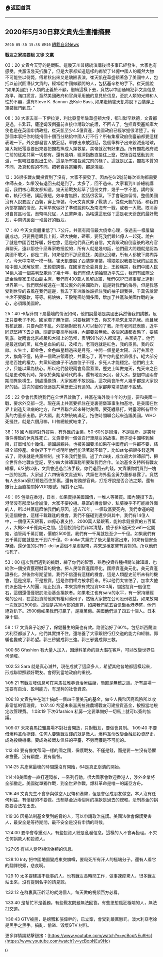 ###  [:house:返回首頁](https://github.com/ourhimalayas/txt)
---

## 2020年5月30日郭文貴先生直播摘要
`2020-05-30 15:38 GM10` [轉載自GNews](https://gnews.org/zh-hant/217906/)

**戰友之家摘要組 文徐 文贏**

03：20 文貴今天穿的是戰裝。這幾天川普總統演講後很多事已經發生，大家也有感受。共黨沒幾天折騰了，但是大家都知道這樣的綁架了14億中國人的龐然大物不可能坐以待斃。傅希秋出來又是醜陋表演，崔天凱在華盛頓著急了美國牛人，包括以前試圖潛伏文貴的，經常給中國做顧問的人，包括基辛格的手下。崔天凱說 “如果美國扔下人類的正義於不顧，繼續這樣下去，竟然以中國通緝犯郭文貴信息為準，滿口謊言，竟然美國政府和官員采用他的意見於信息，至於人類的光輝和人性於不顧，還有Steve K. Bannon 及Kyle Bass, 如果繼續崔天凱將脫下西裝穿上軍裝戰鬥到底。”

08：38 大家去查一下伊拉克，利比亞當年駐華盛頓大使，都叫默罕默德，文貴都見過。卡紮菲，薩達姆沒倒臺前直接申請政治庇護，不回去了。包括齊奧塞斯庫大使也是在英國申請政批，崔天凱至少4.5億資產，美國政府已經掌握很清楚了。有那個本事把你的錢捐個十個百分點給中國人行不行？所有集權政府倒臺前都要這樣表現一下。外交部發言人放狂話，軍隊出來放狠話，幾個筆桿子出來毀滅全地球，幾大報紙電臺要出來要把獨裁捧成人類救星。美帝就沒有好東西。所有獨裁政府滅亡前的征兆共黨一切都有。還有幾項，經濟指數直接往上竄，然後百姓感動到流淚，一幫粉紅要獻出生命，這是所有獨裁滅完前的樣子。這就是民主，獨裁本質的不同，及真和假的不同。把老百姓當豬狗，都是演戲。

13：36很多戰友問投資到了沒有，大家不要發了。因為在6/2號前每次查詢都需要律師去查，如果沒有退回去就是到了。太多了，回不過來。大家看到川普總統講話，我們核心戰友都知道，幾天前戰友起草了這份文件，幾乎一字不差，講的很軟，執行很硬，講話很短，效率會無限，說話很客氣，下手會毫無留情。整個美國沒有人說要脫了西裝，穿上軍裝。今天文貴就穿了戰裝了。從崔天凱的話，和我們內部掌握的情況，共黨早就做好了準備脫鉤以及南海有一戰，或者一大戰。取消香港自貿區地位，港幣嗝兒屁，人民幣奔潰，為啥還這麽做？這是老天爺送的最好戰友，中南坑裏面一堆最好的戰友。

17：40 今天文貴體重低了1. 7公斤。共黨有兩個最大僥幸心理，像過去一樣屢騙屢成功，只要民意跟我上街，砸大使館，砸車，要死我們跟14億人一起死。說白了就是中國百姓好騙，好忽悠，這是他們真正的自信。文貴跟政府倒臺後的政府官員聊天，遠非那些什麽專家教授說的，所有人就是幾句話，他們最大問題就是認為美國不敢大，都是二貨。如果他們不那麽瘋狂，美國也沒轍，所有人都被下屬糊弄了。今天中南坑一模一樣，崔天凱要脫了西裝穿軍裝，楊娘娘說我要把我的屁股獻給中國人民解放軍，王毅更誇張，在國家安全委員會上，王毅痛哭，我們中國人民14億人被一個美利堅欺負了幾十年，我們有偉大領袖習近平先生，我們有國際公認金融專家王岐山副主席，我們有400萬人民解放軍，我們GDP已經事實上達到世界第一。我們居然被遠在一萬公裏外的美國欺詐，這是對我們的侮辱，但是我感受到世界的春風在我們這邊，我去了非洲誰誰誰抓住我的袖子跟我哭，千萬告訴習主席不要服軟，等等。楊娘娘，王毅秘密訪問多國，增加了共黨和美國作戰的決心，必須跟美國幹。

25：40 卡紮菲問下屬最壞的情況如何，他們說最壞是美國出兵然後我們講數。反正只要老子不死，國家爛了無所謂，只要我拖下去，你又不能來北京抓我。而且我有核武器，只要內部不亂，外部絕對麽有人可以動的了我。所有老同誌表態，近平同誌堅持下去之類。關鍵是要高壓維穩，內部要殺無赦。各個家族都表態了，要熬到底。從兩會北京戒嚴和大街上的恐懼，表明99%的人都知道，共黨完了。他們是最迷信的黨，紅色是血染的紅，及權力。老百姓就是紅色，我的臣民，我的奴隸。火生土，即金色，金色四星翻過來是月亮，中間一個星是太陽。五行共黨老大，旗角不懂，結果一個歐洲領導說，共黨忘了，再牛你的星位置很小，絕大部分是老百姓的權力。共黨知道旗子不沾血位子不穩，多死人才能穩定。他們的土太少，只能以黨為核心。所以他們發現兩會烏雲蓋頂，歷史上叫做鬼天，鬼天來之日就是更改朝代時。類似於秦始皇時代的事。還有地震天災，發大水。整個中國兩會期間異象橫生。到處攝像頭，大家誰都不敢說話。這次兩會所有人幾乎都是大家說好的話，這次的虛假低迷是共黨歷史沒有過的。大家都非常清楚都不說破。

35：22 參會代表說我們在全世界啟動了，共黨在海外幾十年的力量，要和美國一戰，要求外交部一定。現在馬上共黨要抓住在克裏德堡軍事生物基地，是美國在世界上創造艾滋病的地方，和世界聯合起來聲討美國，要死纏暴打。對臺灣所有藍金黃的力量都出動，許大願，劃大餅統統滿足。拖住時間聯合起來造謠美國。WHO死挺住，就是六個月嘛，川普總統就結束了。

38：18 國內經濟對外貿易，有外匯的企業，50-60%是崩潰，不是破產。是突發事件導致的休克性死亡。文貴舉例一個做自行車朋友的故事。廠子從中國移到越南，訂單增加十幾倍。德國最親共，也被美國要求如果在中國產的一件都不要，結果全部停產。金融界下半年或明年他們能活著就不錯了。比如strip把很多錢退回去了，背後就是共黨控制。接下來我們整個，過了六四後，成立最大律師部門，把全世界各地戰友登記，至少四大律師事務所要和我們合作。法治基金支持所有戰友維權。6/2號以後，文貴會通過合法手段，你們退回去的錢，文貴讓你們買到一塊一股的股票。大家過了六四後等文貴通知，共黨在海外藍金黃力量都暴露了。竟然有人去Sara家打聽是否住那裏。還有財務部官員，打招呼說是否合法之類。還有銀行上面直接關掉VOG賬號，絕對不正常。

49：05 包括在香港，日本，如果賣掉美國國債，一堆人等著買。國內硬撐下去，港幣沒有那麽快會崩潰，大家不要投機。暴富的機會很少，私募幾乎不可能給外面的人，所以共黨這麽怕我們的原因，過去70年，一個政黨要死完，我們幸運的碰到這個機會，這樣千載難逢的機會，我們不僅碰到還參與其中。我們有14億人中，一個億天天跟著，四億心裏支持，2000萬人緊跟著，能夠拿錢投資的五百萬人，大概3-4千億美元之間。這個投資他們非常清楚，傻子都知道天空wifi一定開始，油管兩千萬訂閱，價值2500億，我們有一千萬就是至少一千億。如果我們有五千萬訂閱就是五千到六千億。G-dollar共黨完了後大量財富出來，如果有個安全存錢，還保值的只有G-dollar這個不是虛擬幣，將來是穩定幣有實物的。所以他們怕死了。

53：00 這次我們遇到的挑戰，練了你們的智慧，熟悉投資各種相關法律知識，也給你一個投資獲得財富的機會。把人民幣資產國際化，國際資產美元化，美元資產證券化，然後你有期望值。我們不信還有這樣的機會，這是人類歷史前所未有的機會，這是投票，不是投資。這是你們權力被拿回來。所以他們太害怕了。加拿大他們派出幾十人的團，阻止投資，本來實際有效投資1800萬，間接投資一個億左右，這個還僅僅限於法治基金捐款者。如果老江也有sara的水平，有一家持續經營的公司，在這投資前他就有權利湊份子，然後大家按在公司股份收益。如果放開一次就是2500億。這個是共黨內部的測算，如果我們拿五百億砸香港港幣，他們絕對趴下。2500億如果我們打贏了，是幾萬億。美國他們派了四五十個人。日本幾十個。

58：17 文貴鼻子治好了，保健醫生的藥也有效。路德治好了60%。包括新西蘭澳大利亞都派了人，他們其實擋不住，還培養了大家跟銀行打交道的能力和經驗。郭騙也變成了郭希望。郭三秒變成郭三強。郭三邪變成郭三救。

1:00:58 Gfashion 有大量人加入，因爆料革命的巨大潛在客戶，可以改變世界任何領域。

1:02:53 Sara 就是真心滅共，現在成就了這麽多人，希望其他各地都這樣起來，形成聯盟照顧好戰友。會得到當地政府的重視。

1:05:21 有戰友發信息可在喜馬拉雅募資治療癌癥，簡直是無稽之談。所有農場一定要有自治、盈利能力，有足夠的社會資源。

1:06:18 文貴先生在瑞士搞成一個四千億美元的基金，做空人民幣因高風險所以收非常低的管理費。 1:07:40 希望未來喜馬拉雅農場戰友可建投資基金，按照當地規定收管理費。 1:08:19 下次Gfashion 私募一定要準備好一切馬上就可以簽的協議。

1:09:07 未來喜馬拉雅農場不對社會開放，只對戰友，要做會員制。 1:09:40 不要借爆料革命撈錢，任何人要騙戰友錢的就是敵人。爆料革命改變金融屆投資歷史，成為投機機構。要成為被戰友信任的平臺，不勞而獲是不可能的。

1:12:48 要有像梵蒂岡一樣的國之國，保護戰友。不僅是錢，而是要一生沒有恐懼和擔憂，沒有顧慮，要有監督。

1:14:25 共產黨最壞的時間還沒有開始，64是真正崩潰的開始。

1:14:48美國會一直打連環拳，一系列行動。很大國家會歡迎香港人，涉外企業將全部撤走。美國從單獨作戰，到全世界作戰，爆料革命是唯一的諾亞方舟。

1:16:46 文貴先生不會參與做空人民幣和港幣，但是會促成朋友做空。本人沒有任何利益，有懷疑的不要做。法制基金近兩個月的捐款是過去的總和。法制基金的捐款要合法花出去。

1:19:36 因捐法制基金受到威脅的人，可以申請政治庇護。美國法律會保護受害人，最安全是等待期間，最不安全是沒有申請的時候。

1:24:00 要學會尊重別人，有些投資人總是亂發信息，這樣的人不會再搭理。不欠任何捐款人和投資人。

1:27:05 有些人竟然相信偽類的信息。

1:28:10 Inty 把中國地圖變成東突旗幟，要殺死所有汗人的極端分子。還有人看它的翻譯視頻，悲哀啊。

1:29:10 太多提建議不做事的人。也有戰友長時間工作，做事速度驚人，很多戰友站出來，沒有提到名字的請見諒。

1:32:12 在群裏真正幹活的就幾個人，每天做的視頻西方必看。

1:33:40 是幫忙不是義務，有些戰友問題無法回答。有些思想瘋狂極端的人，無法打交道。

1:36:43 GTV被黑，是螃蟹和張偉幹的，已立案，會受到嚴厲懲罰。澳大利亞老徐是黑手之黑手。搞亂、偷盜、毀壞GTV 材料。

更多詳情請點擊鏈接：[https://www.youtube.com/watch?v=ycBopNEu9Hc](https://www.youtube.com/watch?v=ycBopNEu9Hc)

0
